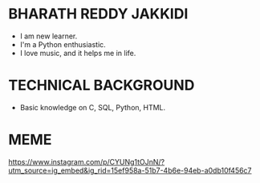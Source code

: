 # BHARATH REDDY JAKKIDI
- I am new learner.
- I'm a Python enthusiastic.
- I love music, and it helps me in life.
# TECHNICAL BACKGROUND
- Basic knowledge on C, SQL, Python, HTML.

# MEME
https://www.instagram.com/p/CYUNg1tOJnN/?utm_source=ig_embed&ig_rid=15ef958a-51b7-4b6e-94eb-a0db10f456c7
